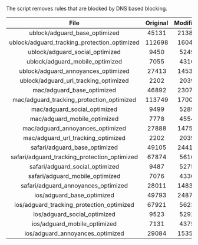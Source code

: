 The script removes rules that are blocked by DNS based blocking.


| File | Original | Modified |
|:----:|:-----:|:-----:|
| ublock/adguard_base_optimized | 45131 | 21388 |
| ublock/adguard_tracking_protection_optimized | 112698 | 16047 |
| ublock/adguard_social_optimized | 9450 | 5249 |
| ublock/adguard_mobile_optimized | 7055 | 4316 |
| ublock/adguard_annoyances_optimized | 27413 | 14532 |
| ublock/adguard_url_tracking_optimized | 2202 | 2039 |
| mac/adguard_base_optimized | 46892 | 23070 |
| mac/adguard_tracking_protection_optimized | 113749 | 17001 |
| mac/adguard_social_optimized | 9499 | 5289 |
| mac/adguard_mobile_optimized | 7778 | 4554 |
| mac/adguard_annoyances_optimized | 27888 | 14758 |
| mac/adguard_url_tracking_optimized | 2202 | 2039 |
| safari/adguard_base_optimized | 49105 | 24419 |
| safari/adguard_tracking_protection_optimized | 67874 | 5616 |
| safari/adguard_social_optimized | 9487 | 5275 |
| safari/adguard_mobile_optimized | 7076 | 4336 |
| safari/adguard_annoyances_optimized | 28011 | 14831 |
| ios/adguard_base_optimized | 49793 | 24879 |
| ios/adguard_tracking_protection_optimized | 67921 | 5623 |
| ios/adguard_social_optimized | 9523 | 5292 |
| ios/adguard_mobile_optimized | 7131 | 4375 |
| ios/adguard_annoyances_optimized | 29084 | 15354 |